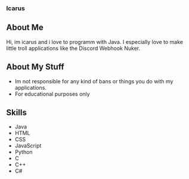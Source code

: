 ### Icarus
## About Me
Hi, im icarus and i love to programm with Java. I especially love to make little troll applications like the Discord Webhook Nuker.
## About My Stuff
- Im not responsible for any kind of bans or things you do with my applications.
- For educational purposes only
## Skills
- Java
- HTML
- CSS
- JavaScript
- Python
- C
- C++
- C#
